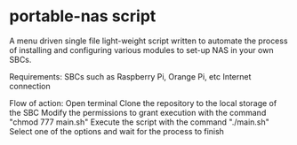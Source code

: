 # portable-nas script
A menu driven single file light-weight script written to automate the process
of installing and configuring various modules to set-up NAS in your own SBCs.

Requirements:
SBCs such as Raspberry Pi, Orange Pi, etc
Internet connection

Flow of action:
Open terminal
Clone the repository to the local storage of the SBC
Modify the permissions to grant execution with the command "chmod 777 main.sh"
Execute the script with the command "./main.sh"
Select one of the options and wait for the process to finish
